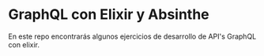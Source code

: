 # GraphQL con Elixir y Absinthe

En este repo encontrarás algunos ejercicios de desarrollo de API's GraphQL con elixir.


